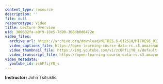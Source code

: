 ```yaml
---
content_type: resource
description: ''
file: null
resourcetype: Video
title: Lecture Overview
uid: 300632fa-a0f9-18e5-7d99-368db0d6472e
video_files:
  archive_url: https://archive.org/download/MITRES.6-012S18/MITRES6_012S18_L13-01_300k.mp4
  video_captions_file: https://open-learning-course-data-rc.s3.amazonaws.com/res-6-012-introduction-to-probability-spring-2018/3b74fa94cdef5f969c38b8c678fdb909_zc6PfijY8_s.vtt
  video_thumbnail_file: https://img.youtube.com/vi/zc6PfijY8_s/default.jpg
  video_transcript_file: https://open-learning-course-data-rc.s3.amazonaws.com/res-6-012-introduction-to-probability-spring-2018/15e4eab070e45eae746f4e28debb173f_zc6PfijY8_s.pdf
video_metadata:
  youtube_id: zc6PfijY8_s
---
```


**Instructor:** John Tsitsiklis